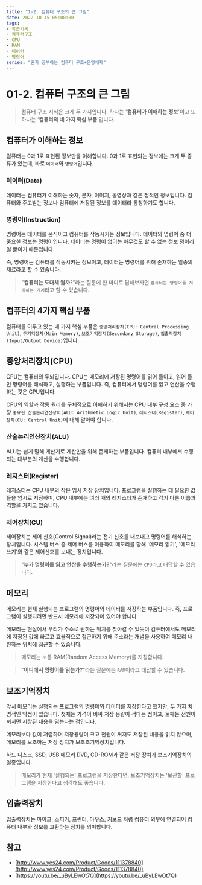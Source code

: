 ```yaml
---
title: "1-2. 컴퓨터 구조의 큰 그림"
date: 2022-10-15 05:00:00
tags:
- 학습기록
- 컴퓨터구조
- CPU
- RAM
- 데이터
- 명령어
series: "혼자 공부하는 컴퓨터 구조+운영체제"
---
```


# 01-2. 컴퓨터 구조의 큰 그림

> 컴퓨터 구조 지식은 크게 두 가지입니다. 하나는 '**컴퓨터가 이해하는 정보**'이고 또 하나는 ‘**컴퓨터의 네 가지 핵심 부품**’입니다.

## 컴퓨터가 이해하는 정보

컴퓨터는 0과 1로 표현된 정보만을 이해합니다. 0과 1로 표현되는 정보에는 크게 두 종류가 있는데, 바로 `데이터`와 `명령어`입니다.

### **데이터(Data)**

데이터는 컴퓨터가 이해하는 숫자, 문자, 이미지, 동영상과 같은 정적인 정보입니다.
컴퓨터와 주고받는 정보나 컴퓨터에 저장된 정보를 데이터라 통칭하기도 합니다.

### **명령어(Instruction)**

명령어는 데이터를 움직이고 컴퓨터를 작동시키는 정보입니다. 데이터와 명령어 중 더 중요한 정보는 명령어입니다. 데이터는 명령어 없이는 아무것도 할 수 없는 정보 덩어리일 뿐이기 때문입니다.

즉, 명령어는 컴퓨터를 작동시키는 정보이고, 데이터는 명령어를 위해 존재하는 일종의 재료라고 할 수 있습니다.

> "**컴퓨터는 도대체 뭘까**?"라는 질문에 한 마디로 답해보자면 `컴퓨터는 명령어를 처리하는 기계`라고 할 수 있습니다.

## 컴퓨터의 4가지 핵심 부품

컴퓨터를 이루고 있는 네 가지 핵심 부품은 `중앙처리장치(CPU: Central Processing Unit)`, `주기억장치(Main Memory)`, `보조기억장치(Secondary Storage)`, `입출력장치(Input/Output Device)`입니다.

## 중앙처리장치(CPU)

CPU는 컴퓨터의 두뇌입니다. CPU는 메모리에 저장된 명령어를 읽어 들이고, 읽어 들인 명령어를 해석하고, 실행하는 부품입니다. 즉, 컴퓨터에서 명령어를 읽고 연산을 수행하는 것은 CPU입니다.

CPU의 역할과 작동 원리를 구체적으로 이해하기 위해서는 CPU 내부 구성 요소 중 가장 `중요한 산술논리연산장치(ALU: Arithmetic Logic Unit)`, `레지스터(Register)`, `제어장치(CU: Centrol Unit)`에 대해 알아야 합니다.

### 산술논리연산장치(ALU)

ALU는 쉽게 말해 계산기로 계산만을 위해 존재하는 부품입니다. 컴퓨터 내부에서 수행되는 대부분의 계산을 수행합니다.

### 레지스터(Register)

레지스터는 CPU 내부의 작은 임시 저장 장치입니다. 프로그램을 실행하는 데 필요한 값들을 임시로 저장하며, CPU 내부에는 여러 개의 레지스터가 존재하고 각기 다른 이름과 역할을 가지고 있습니다.

### 제어장치(CU)

제어장치는 제어 신호(Control Signal)라는 전기 신호를 내보내고 명령어를 해석하는 장치입니다. 시스템 버스 중 제어 버스를 이용하여 메모리를 향해 '메모리 읽기', '메모리 쓰기'와 같은 제어신호를 보내는 장치입니다.

> "**누가 명령어를 읽고 연산을 수행하는가?**"라는 질문에는 `CPU`라고 대답할 수 있습니다.

## 메모리

메모리는 현재 실행되는 프로그램의 명령어와 데이터를 저장하는 부품입니다. 즉, 프로그램이 실행되려면 반드시 메모리에 저장되어 있어야 합니다.

메모리는 현실에서 우리가 주소로 원하는 위치를 찾아갈 수 있듯이 컴퓨터에서도 메모리에 저장된 값에 빠르고 효율적으로 접근하기 위해 주소라는 개념을 사용하여 메모리 내 원하는 위치에 접근할 수 있습니다.

> 메모리는 보통 RAM(Random Access Memory)를 지칭합니다.

> "**어디에서 명령어를 읽는가?**"라는 질문에는 `RAM`이라고 대답할 수 있습니다.

## 보조기억장치

앞서 메모리는 실행되는 프로그램의 명령어와 데이터를 저장한다고 했지만, 두 가지 치명적인 약점이 있습니다. 첫재는 가격이 비싸 저장 용량이 적다는 점이고, 둘째는 전원이 꺼지면 저장된 내용을 읽는다는 점입니다.

메모리보다 값이 저렴하며 저장용량이 크고 전원이 꺼져도 저장된 내용을 읽지 않으며, 메모리를 보조하는 저장 장치가 보조조기억장치입니다.

하드 디스크, SSD, USB 메모리 DVD, CD-ROM과 같은 저장 장치가 보조기억장치의 일종입니다.

> 메모리가 현재 '실행되는' 프로그램을 저장한다면, 보조기억장치는 '보관할' 프로그램을 저장한다고 생각해도 좋습니다.


## 입출력장치

입출력장치는 마이크, 스피커, 프린터, 마우스, 키보드 처럼 컴퓨터 외부에 연결되어 컴퓨터 내부와 정보를 교환하는 장치를 의미합니다.

## 참고

- [http://www.yes24.com/Product/Goods/111378840](http://www.yes24.com/Product/Goods/111378840)
- [https://youtu.be/_uByLEwOt7Q](https://youtu.be/_uByLEwOt7Q)